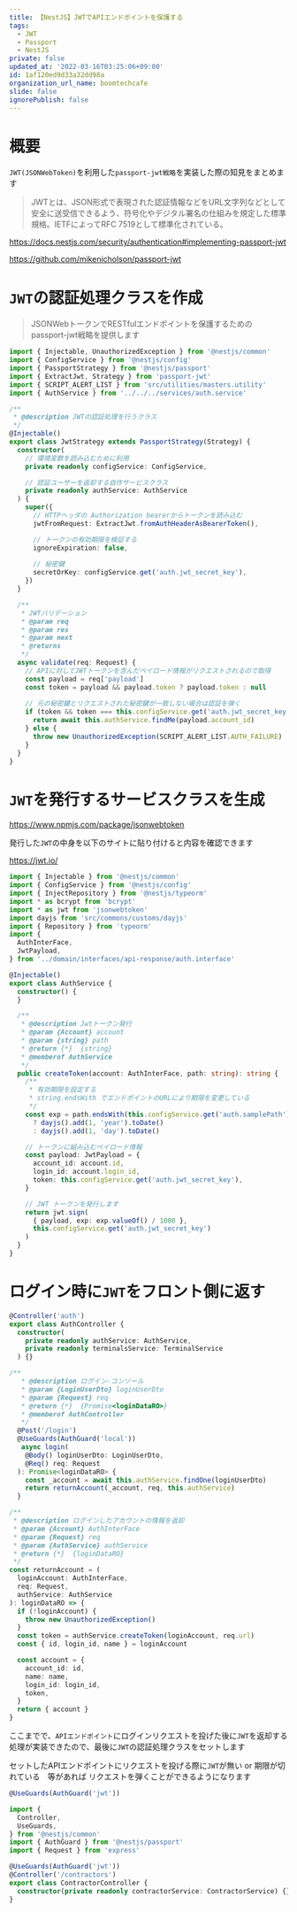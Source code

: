 ```yaml
---
title: 【NestJS】JWTでAPIエンドポイントを保護する
tags:
  - JWT
  - Passport
  - NestJS
private: false
updated_at: '2022-03-16T03:25:06+09:00'
id: 1af120ed9d33a32dd98a
organization_url_name: boomtechcafe
slide: false
ignorePublish: false
---
```

# 概要

`JWT(JSONWebToken)`を利用した`passport-jwt戦略`を実装した際の知見をまとめます

> JWTとは、JSON形式で表現された認証情報などをURL文字列などとして安全に送受信できるよう、符号化やデジタル署名の仕組みを規定した標準規格。IETFによってRFC 7519として標準化されている。

https://docs.nestjs.com/security/authentication#implementing-passport-jwt

https://github.com/mikenicholson/passport-jwt

# `JWT`の認証処理クラスを作成


> JSONWebトークンでRESTfulエンドポイントを保護するためのpassport-jwt戦略を提供します

```ts:src/auth/strategies/jwt.strategy.ts
import { Injectable, UnauthorizedException } from '@nestjs/common'
import { ConfigService } from '@nestjs/config'
import { PassportStrategy } from '@nestjs/passport'
import { ExtractJwt, Strategy } from 'passport-jwt'
import { SCRIPT_ALERT_LIST } from 'src/utilities/masters.utility'
import { AuthService } from '../../../services/auth.service'

/**
 * @description JWTの認証処理を行うクラス
 */
@Injectable()
export class JwtStrategy extends PassportStrategy(Strategy) {
  constructor(
    // 環境変数を読み込むために利用
    private readonly configService: ConfigService,

    // 認証ユーザーを返却する自作サービスクラス
    private readonly authService: AuthService
  ) {
    super({
      // HTTPヘッダの Authorization bearerからトークンを読み込む
      jwtFromRequest: ExtractJwt.fromAuthHeaderAsBearerToken(),

      // トークンの有効期限を検証する 
      ignoreExpiration: false,
      
      // 秘密鍵
      secretOrKey: configService.get('auth.jwt_secret_key'),
    })
  }

  /**
   * JWTバリデーション
   * @param req
   * @param res
   * @param next
   * @returns
   */
  async validate(req: Request) {
    // APIに対してJWTトークンを含んだペイロード情報がリクエストされるので取得
    const payload = req['payload']
    const token = payload && payload.token ? payload.token : null
    
    // 元の秘密鍵とリクエストされた秘密鍵が一致しない場合は認証を弾く
    if (token && token === this.configService.get('auth.jwt_secret_key')) {
      return await this.authService.findMe(payload.account_id)
    } else {
      throw new UnauthorizedException(SCRIPT_ALERT_LIST.AUTH_FAILURE)
    }
  }
}
```

# `JWT`を発行するサービスクラスを生成

https://www.npmjs.com/package/jsonwebtoken

発行した`JWT`の中身を以下のサイトに貼り付けると内容を確認できます

https://jwt.io/

```ts:src/services/auth.service.ts
import { Injectable } from '@nestjs/common'
import { ConfigService } from '@nestjs/config'
import { InjectRepository } from '@nestjs/typeorm'
import * as bcrypt from 'bcrypt'
import * as jwt from 'jsonwebtoken'
import dayjs from 'src/commons/customs/dayjs'
import { Repository } from 'typeorm'
import {
  AuthInterFace,
  JwtPayload,
} from '../domain/interfaces/api-response/auth.interface'

@Injectable()
export class AuthService {
  constructor() {
  }

  /**
   * @description Jwtトークン発行
   * @param {Account} account
   * @param {string} path
   * @return {*}  {string}
   * @memberof AuthService
   */
  public createToken(account: AuthInterFace, path: string): string {
    /**
     * 有効期限を設定する 
     * string.endsWith でエンドポイントのURLにより期限を変更している
     */
    const exp = path.endsWith(this.configService.get('auth.samplePath'))
      ? dayjs().add(1, 'year').toDate()
      : dayjs().add(1, 'day').toDate()

    // トークンに組み込むペイロード情報
    const payload: JwtPayload = {
      account_id: account.id,
      login_id: account.login_id,
      token: this.configService.get('auth.jwt_secret_key'),
    }

    // JWT トークンを発行します
    return jwt.sign(
      { payload, exp: exp.valueOf() / 1000 },
      this.configService.get('auth.jwt_secret_key')
    )
  }
}
```

# ログイン時に`JWT`をフロント側に返す

```ts:src/controllers/auth.controller.ts
@Controller('auth')
export class AuthController {
  constructor(
    private readonly authService: AuthService,
    private readonly terminalsService: TerminalService
  ) {}

/**
   * @description ログイン-コンソール
   * @param {LoginUserDto} loginUserDto
   * @param {Request} req
   * @return {*}  {Promise<loginDataRO>}
   * @memberof AuthController
   */
  @Post('/login')
  @UseGuards(AuthGuard('local'))
   async login(
    @Body() loginUserDto: LoginUserDto,
    @Req() req: Request
  ): Promise<loginDataRO> {
    const _account = await this.authService.findOne(loginUserDto)
    return returnAccount(_account, req, this.authService)
  }

/**
 * @description ログインしたアカウントの情報を返却
 * @param {Account} AuthInterFace
 * @param {Request} req
 * @param {AuthService} authService
 * @return {*}  {loginDataRO}
 */
const returnAccount = (
  loginAccount: AuthInterFace,
  req: Request,
  authService: AuthService
): loginDataRO => {
  if (!loginAccount) {
    throw new UnauthorizedException()
  }
  const token = authService.createToken(loginAccount, req.url)
  const { id, login_id, name } = loginAccount

  const account = {
    account_id: id,
    name: name,
    login_id: login_id,
    token,
  }
  return { account }
}
```

ここまでで、`APIエンドポイント`にログインリクエストを投げた後に`JWT`を返却する処理が実装できたので、最後に`JWT`の認証処理クラスをセットします

セットしたAPIエンドポイントにリクエストを投げる際に`JWT`が無い or 期限が切れている　等があれば
リクエストを弾くことができるようになります


```ts
@UseGuards(AuthGuard('jwt'))
```


```ts:ContractorController.ts
import {
  Controller,
  UseGuards,
} from '@nestjs/common'
import { AuthGuard } from '@nestjs/passport'
import { Request } from 'express'

@UseGuards(AuthGuard('jwt'))
@Controller('/contractors')
export class ContractorController {
  constructor(private readonly contractorService: ContractorService) {}
}
```
